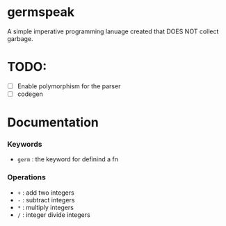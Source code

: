 # germspeak
A simple imperative programming lanuage created that DOES NOT collect garbage.

# TODO:
- [ ] Enable polymorphism for the parser
- [ ] codegen

# Documentation
### Keywords
- `germ` : the keyword for definind a fn
### Operations
- `+` : add two integers
- `-` : subtract integers
- `*` : multiply integers
- `/` : integer divide integers
